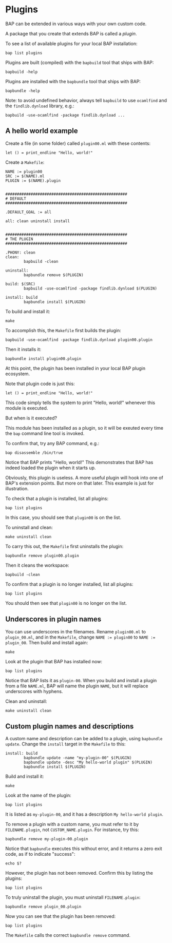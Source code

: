 # Plugins

BAP can be extended in various ways with your own custom code.

A package that you create that extends BAP is called a *plugin*. 

To see a list of available plugins for your local BAP installation:

```
bap list plugins
```

Plugins are built (compiled) with the `bapbuild` tool that ships with BAP:

```
bapbuild -help
```

Plugins are installed with the `bapbundle` tool that ships with BAP:

```
bapbundle -help
```

Note: to avoid undefined behavior, always tell `bapbuild` to use `ocamlfind` and the `findlib.dynload` library, e.g.:

```
bapbuild -use-ocamlfind -package findlib.dynload ...
```


## A hello world example

Create a file (in some folder) called `plugin00.ml` with these contents:

```
let () = print_endline "Hello, world!"
```

Create a `Makefile`:

```
NAME := plugin00
SRC := $(NAME).ml
PLUGIN := $(NAME).plugin


#####################################################
# DEFAULT
#####################################################

.DEFAULT_GOAL := all

all: clean uninstall install


#####################################################
# THE PLUGIN
#####################################################

.PHONY: clean
clean:
        bapbuild -clean

uninstall:
        bapbundle remove $(PLUGIN)

build: $(SRC)
        bapbuild -use-ocamlfind -package findlib.dynload $(PLUGIN)

install: build
        bapbundle install $(PLUGIN)

```

To build and install it:

```
make
```

To accomplish this, the `Makefile` first builds the plugin:

```
bapbuild -use-ocamlfind -package findlib.dynload plugin00.plugin
```

Then it installs it:

```
bapbundle install plugin00.plugin
```

At this point, the plugin has been installed in your local BAP plugin ecosystem.

Note that plugin code is just this:

```
let () = print_endline "Hello, world!"
```

This code simply tells the system to print "Hello, world!" whenever this module is executed.

But when is it executed? 

This module has been installed as a plugin, so it will be exeuted every time the `bap` command line tool is invoked. 

To confirm that, try any BAP command, e.g.:

```
bap disassemble /bin/true
```

Notice that BAP prints "Hello, world!" This demonstrates that BAP has indeed loaded the plugin when it starts up.

Obviously, this plugin is useless. A more useful plugin will hook into one of BAP's extension points. But more on that later. This example is just for illustration.

To check that a plugin is installed, list all plugins:

```
bap list plugins
```

In this case, you should see that `plugin00` is on the list.

To uninstall and clean:

```
make uninstall clean
```

To carry this out, the `Makefile` first uninstalls the plugin:

```
bapbundle remove plugin00.plugin
``` 

Then it cleans the workspace:

```
bapbuild -clean
```

To confirm that a plugin is no longer installed, list all plugins:

```
bap list plugins
```

You should then see that `plugin00` is no longer on the list.


## Underscores in plugin names

You can use underscores in the filenames. Rename `plugin00.ml` to `plugin_00.ml`, and in the `Makefile`, change `NAME := plugin00` to `NAME := plugin_00`. Then build and install again:

```
make
```

Look at the plugin that BAP has installed now:

```
bap list plugins
```

Notice that BAP lists it as `plugin-00`. When you build and install a plugin from a file `NAME.ml`, BAP will name the plugin `NAME`, but it will replace underscores with hyphens.

Clean and uninstall:

```
make uninstall clean
```

## Custom plugin names and descriptions

A custom name and description can be added to a plugin, using `bapbundle update`. Change the `install` target in the `Makefile` to this:

```
install: build
        bapbundle update -name "my-plugin-00" $(PLUGIN)
        bapbundle update -desc "My hello-world plugin" $(PLUGIN)
        bapbundle install $(PLUGIN)
```

Build and install it:

```
make
```

Look at the name of the plugin:

```
bap list plugins
```

It is listed as `my-plugin-00`, and it has a description `My hello-world plugin`.

To remove a plugin with a custom name, you must refer to it by `FILENAME.plugin`, not `CUSTOM_NAME.plugin`. For instance, try this:

```
bapbundle remove my-plugin-00.plugin
```

Notice that `bapbundle` executes this without error, and it returns a zero exit code, as if to indicate "success":

```
echo $?
```

However, the plugin has not been removed. Confirm this by listing the plugins:

```
bap list plugins
```

To truly uninstall the plugin, you must uninstall `FILENAME.plugin`:

```
bapbundle remove plugin_00.plugin
```

Now you can see that the plugin has been removed:

```
bap list plugins
```

The `Makefile` calls the correct `bapbundle remove` command.
